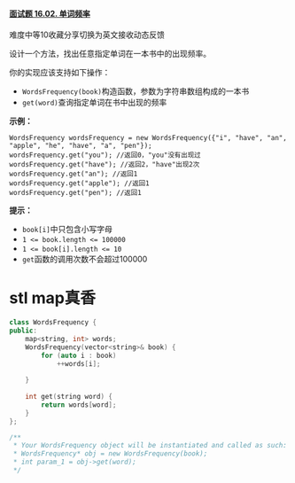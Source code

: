 #### [面试题 16.02. 单词频率](https://leetcode-cn.com/problems/words-frequency-lcci/)

难度中等10收藏分享切换为英文接收动态反馈

设计一个方法，找出任意指定单词在一本书中的出现频率。

你的实现应该支持如下操作：

- `WordsFrequency(book)`构造函数，参数为字符串数组构成的一本书
- `get(word)`查询指定单词在书中出现的频率

**示例：**

```
WordsFrequency wordsFrequency = new WordsFrequency({"i", "have", "an", "apple", "he", "have", "a", "pen"});
wordsFrequency.get("you"); //返回0，"you"没有出现过
wordsFrequency.get("have"); //返回2，"have"出现2次
wordsFrequency.get("an"); //返回1
wordsFrequency.get("apple"); //返回1
wordsFrequency.get("pen"); //返回1
```

**提示：**

- `book[i]`中只包含小写字母
- `1 <= book.length <= 100000`
- `1 <= book[i].length <= 10`
- `get`函数的调用次数不会超过100000





# stl map真香

```c++
class WordsFrequency {
public:
    map<string, int> words;
    WordsFrequency(vector<string>& book) {
        for (auto i : book) 
            ++words[i];
        
    }
    
    int get(string word) {
        return words[word];
    }
};

/**
 * Your WordsFrequency object will be instantiated and called as such:
 * WordsFrequency* obj = new WordsFrequency(book);
 * int param_1 = obj->get(word);
 */
```

